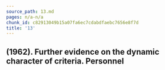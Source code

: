 ```yaml
---
source_path: 13.md
pages: n/a-n/a
chunk_id: c82913049b15a07fa6ec7cdabdfaebc7656e8f7d
title: '13'
---
```

## (1962). Further evidence on the dynamic character of criteria. Personnel
